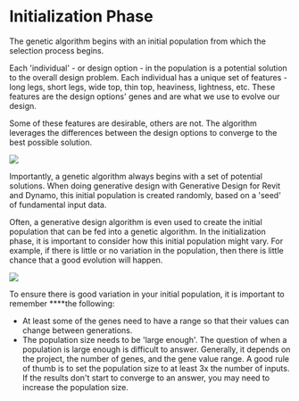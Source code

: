 # Initialization Phase

The genetic algorithm begins with an initial population from which the selection process begins. 

Each 'individual' - or design option - in the population is a potential solution to the overall design problem. Each individual has a unique set of features - long legs, short legs, wide top, thin top, heaviness, lightness, etc. These features are the design options' genes and are what we use to evolve our design.

Some of these features are desirable, others are not. The algorithm leverages the differences between the design options to converge to the best possible solution.

![](../../.gitbook/assets/initialization1.png)

Importantly, a genetic algorithm always begins with a set of potential solutions. When doing generative design with Generative Design for Revit and Dynamo, this initial population is created randomly, based on a 'seed' of fundamental input data. 

Often, a generative design algorithm is even used to create the initial population that can be fed into a genetic algorithm. In the initialization phase, it is important to consider how this initial population might vary. For example, if there is little or no variation in the population, then there is little chance that a good evolution will happen. 

![](../../.gitbook/assets/initialization2.png)

To ensure there is good variation in your initial population, it is important to remember ****the following:

* At least some of the genes need to have a range so that their values can change between generations.
* The population size needs to be 'large enough'. The question of when a population is large enough is difficult to answer. Generally, it depends on the project, the number of genes, and the gene value range. A good rule of thumb is to set the population size to at least 3x the number of inputs. If the results don't start to converge to an answer, you may need to increase the population size.

